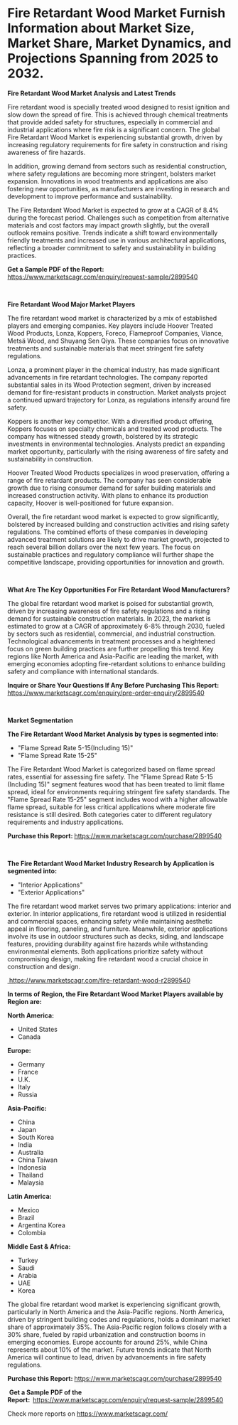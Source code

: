 <p><h1>Fire Retardant Wood Market Furnish Information about Market Size, Market Share, Market Dynamics, and Projections Spanning from 2025 to 2032.</h1></p><p><strong>Fire Retardant Wood Market Analysis and Latest Trends</strong></p>
<p><p>Fire retardant wood is specially treated wood designed to resist ignition and slow down the spread of fire. This is achieved through chemical treatments that provide added safety for structures, especially in commercial and industrial applications where fire risk is a significant concern. The global Fire Retardant Wood Market is experiencing substantial growth, driven by increasing regulatory requirements for fire safety in construction and rising awareness of fire hazards. </p><p>In addition, growing demand from sectors such as residential construction, where safety regulations are becoming more stringent, bolsters market expansion. Innovations in wood treatments and applications are also fostering new opportunities, as manufacturers are investing in research and development to improve performance and sustainability. </p><p>The Fire Retardant Wood Market is expected to grow at a CAGR of 8.4% during the forecast period. Challenges such as competition from alternative materials and cost factors may impact growth slightly, but the overall outlook remains positive. Trends indicate a shift toward environmentally friendly treatments and increased use in various architectural applications, reflecting a broader commitment to safety and sustainability in building practices.</p></p>
<p><strong>Get a Sample PDF of the Report:&nbsp;</strong> <a href="https://www.marketscagr.com/enquiry/request-sample/2899540?utm_campaign=3198&utm_medium=2&utm_source=Github&utm_content=ia&utm_term=16032025&utm_id=fire-retardant-wood">https://www.marketscagr.com/enquiry/request-sample/2899540</a></p>
<p>&nbsp;</p>
<p><strong>Fire Retardant Wood Major Market Players</strong></p>
<p><p>The fire retardant wood market is characterized by a mix of established players and emerging companies. Key players include Hoover Treated Wood Products, Lonza, Koppers, Foreco, Flameproof Companies, Viance, Metsä Wood, and Shuyang Sen Qiya. These companies focus on innovative treatments and sustainable materials that meet stringent fire safety regulations.</p><p>Lonza, a prominent player in the chemical industry, has made significant advancements in fire retardant technologies. The company reported substantial sales in its Wood Protection segment, driven by increased demand for fire-resistant products in construction. Market analysts project a continued upward trajectory for Lonza, as regulations intensify around fire safety.</p><p>Koppers is another key competitor. With a diversified product offering, Koppers focuses on specialty chemicals and treated wood products. The company has witnessed steady growth, bolstered by its strategic investments in environmental technologies. Analysts predict an expanding market opportunity, particularly with the rising awareness of fire safety and sustainability in construction.</p><p>Hoover Treated Wood Products specializes in wood preservation, offering a range of fire retardant products. The company has seen considerable growth due to rising consumer demand for safer building materials and increased construction activity. With plans to enhance its production capacity, Hoover is well-positioned for future expansion.</p><p>Overall, the fire retardant wood market is expected to grow significantly, bolstered by increased building and construction activities and rising safety regulations. The combined efforts of these companies in developing advanced treatment solutions are likely to drive market growth, projected to reach several billion dollars over the next few years. The focus on sustainable practices and regulatory compliance will further shape the competitive landscape, providing opportunities for innovation and growth.</p></p>
<p>&nbsp;</p>
<p><strong>What Are The Key Opportunities For Fire Retardant Wood Manufacturers?</strong></p>
<p><p>The global fire retardant wood market is poised for substantial growth, driven by increasing awareness of fire safety regulations and a rising demand for sustainable construction materials. In 2023, the market is estimated to grow at a CAGR of approximately 6-8% through 2030, fueled by sectors such as residential, commercial, and industrial construction. Technological advancements in treatment processes and a heightened focus on green building practices are further propelling this trend. Key regions like North America and Asia-Pacific are leading the market, with emerging economies adopting fire-retardant solutions to enhance building safety and compliance with international standards.</p></p>
<p><strong>Inquire or Share Your Questions If Any Before Purchasing This Report:</strong> <a href="https://www.marketscagr.com/enquiry/pre-order-enquiry/2899540?utm_campaign=3198&utm_medium=2&utm_source=Github&utm_content=ia&utm_term=16032025&utm_id=fire-retardant-wood">https://www.marketscagr.com/enquiry/pre-order-enquiry/2899540</a></p>
<p>&nbsp;</p>
<p><strong>Market Segmentation</strong></p>
<p><strong>The Fire Retardant Wood Market Analysis by types is segmented into:</strong></p>
<p><ul><li>"Flame Spread Rate 5-15(Including 15)"</li><li>"Flame Spread Rate 15-25"</li></ul></p>
<p><p>The Fire Retardant Wood Market is categorized based on flame spread rates, essential for assessing fire safety. The "Flame Spread Rate 5-15 (Including 15)" segment features wood that has been treated to limit flame spread, ideal for environments requiring stringent fire safety standards. The "Flame Spread Rate 15-25" segment includes wood with a higher allowable flame spread, suitable for less critical applications where moderate fire resistance is still desired. Both categories cater to different regulatory requirements and industry applications.</p></p>
<p><strong>Purchase this Report:&nbsp;</strong><a href="https://www.marketscagr.com/purchase/2899540?utm_campaign=3198&utm_medium=2&utm_source=Github&utm_content=ia&utm_term=16032025&utm_id=fire-retardant-wood">https://www.marketscagr.com/purchase/2899540</a></p>
<p>&nbsp;</p>
<p><strong>The Fire Retardant Wood Market Industry Research by Application is segmented into:</strong></p>
<p><ul><li>"Interior Applications"</li><li>"Exterior Applications"</li></ul></p>
<p><p>The fire retardant wood market serves two primary applications: interior and exterior. In interior applications, fire retardant wood is utilized in residential and commercial spaces, enhancing safety while maintaining aesthetic appeal in flooring, paneling, and furniture. Meanwhile, exterior applications involve its use in outdoor structures such as decks, siding, and landscape features, providing durability against fire hazards while withstanding environmental elements. Both applications prioritize safety without compromising design, making fire retardant wood a crucial choice in construction and design.</p></p>
<p><a href="https://www.marketscagr.com/fire-retardant-wood-r2899540?utm_campaign=3198&utm_medium=2&utm_source=Github&utm_content=ia&utm_term=16032025&utm_id=fire-retardant-wood">&nbsp;https://www.marketscagr.com/fire-retardant-wood-r2899540</a></p>
<p><strong>In terms of Region, the Fire Retardant Wood Market Players available by Region are:</strong></p>
<p>
    <p> <strong> North America: </strong>
        <ul>
            <li>United States</li>
            <li>Canada</li>
        </ul>
        </p> 
    <p> <strong> Europe: </strong>
        <ul>
            <li>Germany</li>
            <li>France</li>
            <li>U.K.</li>
            <li>Italy</li>
            <li>Russia</li>
        </ul>
        </p> 
    <p> <strong> Asia-Pacific: </strong>
        <ul>
            <li>China</li>
            <li>Japan</li>
            <li>South Korea</li>
            <li>India</li>
            <li>Australia</li>
            <li>China Taiwan</li>
            <li>Indonesia</li>
            <li>Thailand</li>
            <li>Malaysia</li>
        </ul>
        </p> 
    <p> <strong> Latin America: </strong>
        <ul>
            <li>Mexico</li>
            <li>Brazil</li>
            <li>Argentina Korea</li>
            <li>Colombia</li>
        </ul>
        </p> 
    <p> <strong> Middle East & Africa: </strong>
        <ul>
            <li>Turkey</li>
            <li>Saudi</li>
            <li>Arabia</li>
            <li>UAE</li>
            <li>Korea</li>
        </ul>
    </p>
    </p>
<p><p>The global fire retardant wood market is experiencing significant growth, particularly in North America and the Asia-Pacific regions. North America, driven by stringent building codes and regulations, holds a dominant market share of approximately 35%. The Asia-Pacific region follows closely with a 30% share, fueled by rapid urbanization and construction booms in emerging economies. Europe accounts for around 25%, while China represents about 10% of the market. Future trends indicate that North America will continue to lead, driven by advancements in fire safety regulations.</p></p>
<p><strong>Purchase this Report: </strong><a href="https://www.marketscagr.com/purchase/2899540?utm_campaign=3198&utm_medium=2&utm_source=Github&utm_content=ia&utm_term=16032025&utm_id=fire-retardant-wood">https://www.marketscagr.com/purchase/2899540</a></p>
<p>&nbsp;<strong>Get a Sample PDF of the Report:&nbsp;&nbsp;</strong><a href="https://www.marketscagr.com/enquiry/request-sample/2899540?utm_campaign=3198&utm_medium=2&utm_source=Github&utm_content=ia&utm_term=16032025&utm_id=fire-retardant-wood">https://www.marketscagr.com/enquiry/request-sample/2899540</a></p>
<p><strong></strong></p>
<p>Check more reports on <a href="https://www.marketscagr.com/?utm_campaign=3198&utm_medium=2&utm_source=Github&utm_content=ia&utm_term=16032025&utm_id=fire-retardant-wood">https://www.marketscagr.com/</a></p>